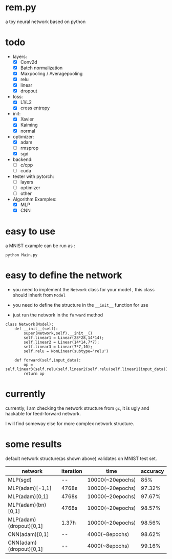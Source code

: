 # rem.py

a toy neural network based on python

# todo

* layers:
    - [x] Conv2d
    - [x] Batch normalization  
    - [x] Maxpooling / Averagepooling
    - [x] relu
    - [x] linear
    - [x] dropout
    
* loss:
    - [x] L1/L2
    - [x] cross entropy
* init:
    - [x] Xavier
    - [x] Kaiming
    - [x] normal
     
* optimizer:
    - [x] adam
    - [ ] rmsprop
    - [x] sgd
    
* backend:
    - [ ] c/cpp
    - [ ] cuda
    
* tester with pytorch:
    - [ ] layers
    - [ ] optimizer
    - [ ] other

* Algorithm Examples:
    - [x] MLP
    - [x] CNN

# easy to use

a MNIST example can be run as :

```
python Main.py
```

# easy to define the network

* you need to implement the `Network` class for your model , this class should inherit from `Model`

* you need to define the structure in the `__init__` function for use

* just run the network in the `forward` method


```
class Network(Model):
    def __init__(self):
        super(Network,self).__init__()
        self.linear1 = Linear(28*28,14*14);
        self.linear2 = Linear(14*14,7*7);
        self.linear3 = Linear(7*7,10);
        self.relu = NonLinear(subtype='relu')
        
    def forward(self,input_data):
        op = self.linear3(self.relu(self.linear2(self.relu(self.linear1(input_data)))))
        return op

```

# currently

currently, I am checking the network structure from `gc`, it is ugly and hackable for feed-forward network.

I will find someway else for more complex network structure.


# some results

default network structure(as shown above) validates on MNIST test set.

|network| iteration | time | accuracy|
|---|----|----| --- |
| MLP(sgd) | -- | 10000(~20epochs) | 85%|
| MLP(adam)[-1,1] | 4768s |10000(~20epochs) |  97.32% |
| MLP(adam)[0,1] | 4768s |10000(~20epochs) | 97.67% |
| MLP(adam)(bn)[0,1] | 4768s |10000(~20epochs) | 98.57% |
| MLP(adam)(dropout)[0,1] | 1.37h |10000(~20epochs) | 98.56% |
| CNN(adam)[0,1] | -- |4000(~8epochs) | 98.62% |
| CNN(adam)(dropout)[0,1] | -- |4000(~8epochs) | 99.16% |

